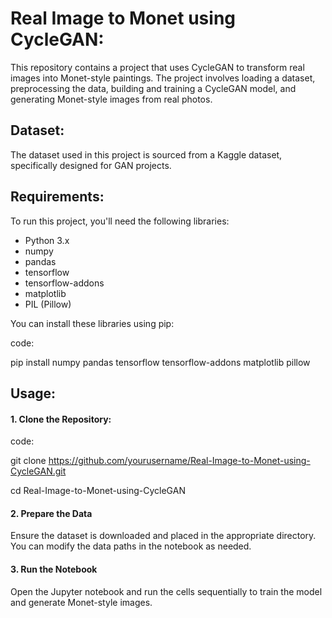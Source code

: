 # Real Image to Monet using CycleGAN:

This repository contains a project that uses CycleGAN to transform real images into Monet-style paintings. The project involves loading a dataset, preprocessing the data, building and training a CycleGAN model, and generating Monet-style images from real photos.

## Dataset:

The dataset used in this project is sourced from a Kaggle dataset, specifically designed for GAN projects.

## Requirements:

To run this project, you'll need the following libraries:

- Python 3.x
- numpy
- pandas
- tensorflow
- tensorflow-addons
- matplotlib
- PIL (Pillow)

You can install these libraries using pip:

code: 

pip install numpy pandas tensorflow tensorflow-addons matplotlib pillow

## Usage:

#### 1. Clone the Repository:

code:

git clone https://github.com/yourusername/Real-Image-to-Monet-using-CycleGAN.git

cd Real-Image-to-Monet-using-CycleGAN

#### 2. Prepare the Data
Ensure the dataset is downloaded and placed in the appropriate directory. You can modify the data paths in the notebook as needed.

#### 3. Run the Notebook
Open the Jupyter notebook and run the cells sequentially to train the model and generate Monet-style images.
